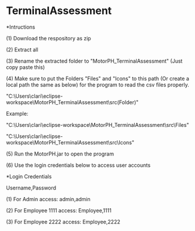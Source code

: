 # TerminalAssessment

*Intructions

(1) Download the respository as zip

(2) Extract all

(3) Rename the extracted folder to "MotorPH_TerminalAssessment" (Just copy paste this)

(4) Make sure to put the Folders "Files" and "Icons" to this path (Or create a local path the same as below) for the program to read the csv files properly.

"C:\Users\clari\eclipse-workspace\MotorPH_TerminalAssessment\src\(Folder)"

Example:

"C:\Users\clari\eclipse-workspace\MotorPH_TerminalAssessment\src\Files"

"C:\Users\clari\eclipse-workspace\MotorPH_TerminalAssessment\src\Icons"

(5) Run the MotorPH.jar to open the program

(6) Use the login credentials below to access user accounts

*Login Credentials

Username,Password

(1) For Admin access: admin,admin

(2) For Employee 1111 access: Employee,1111

(3) For Employee 2222 access: Employee,2222
